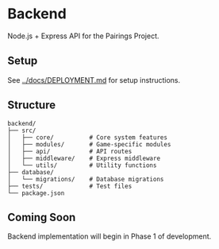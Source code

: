 # Backend

Node.js + Express API for the Pairings Project.

## Setup

See [../docs/DEPLOYMENT.md](../docs/DEPLOYMENT.md) for setup instructions.

## Structure

```
backend/
├── src/
│   ├── core/          # Core system features
│   ├── modules/       # Game-specific modules
│   ├── api/           # API routes
│   ├── middleware/    # Express middleware
│   └── utils/         # Utility functions
├── database/
│   └── migrations/    # Database migrations
├── tests/             # Test files
└── package.json
```

## Coming Soon

Backend implementation will begin in Phase 1 of development.
